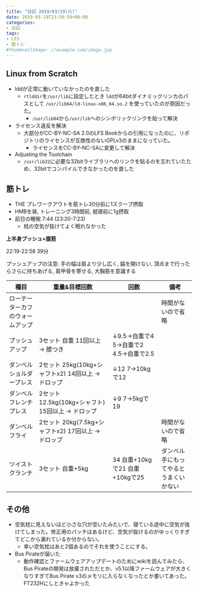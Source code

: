 ```yaml
---
title: "日記 2019/03/19(火)"
date: 2019-03-19T23:59:59+09:00
categories:
- 日記
tags:
- LFS
- 筋トレ
#thumbnailImage: //example.com/image.jpg
---
```


## Linux from Scratch
- lddが正常に動いていなかったのを直した
  - ``rtlddir``を``/usr/lib``に設定したとき ``ldd``が64bitダイナミックリンカのパスとして `/usr/lib64/ld-linux-x86_64.so.2` を使っていたのが原因だった。
    - `/usr/lib64`から`/usr/lib`へのシンボリックリンクを貼って解決
- ライセンス違反を解決
  - 大部分がCC-BY-NC-SA 2.0のLFS Bookからの引用になったのに、リポジトリのライセンスが互換性のないGPLv3のままになっていた。
    - ライセンスをCC-BY-NC-SAに変更して解決
- Adjusting the Toolchain
  - `/usr/lib32`に必要な32bitライブラリへのリンクを貼るのを忘れていたため、32bitでコンパイルできなかったのを直した

## 筋トレ
<!--more-->
- THE プレワークアウトを筋トレ30分前に1スクープ摂取
- HMBを昼, トレーニング3時間前, 就寝前に1g摂取
- 前日の睡眠 7:44 (23:20-7:23)
  - 枕の空気が抜けてよく眠れなかった

**上半身プッシュ+腹筋**

22:19-22:58 39分

プッシュアップの注意: 手の幅は肩より少し広く, 脇を開けない, 頂点まで行ったらさらに持ちあげる, 肩甲骨を寄せる, 大胸筋を意識する

| 種目                             | 重量&目標回数                                       | 回数                                     | 備考                                   |
|----------------------------------|-----------------------------------------------------|------------------------------------------|----------------------------------------|
| ローテーターカフのウォームアップ |                                                     |                                          | 時間がないので省略                     |
| プッシュアップ                   | 3セット 自重 11回以上 → 膝つき                     | ↓9.5→自重で4 5→自重で2 4.5→自重で2.5 |                                        |
| ダンベルショルダープレス         | 2セット 25kg(10kg+シャフトx2) 14回以上 → ドロップ  | ↓12 7→10kgで12                         |                                        |
| ダンベルフレンチプレス           | 2セット 12.5kg(10kg+シャフト) 15回以上 → ドロップ  | ↓9 7→5kgで19                           |                                        |
| ダンベルフライ                   | 2セット 20kg(7.5kg+シャフトx2) 17回以上 → ドロップ |                                          | 時間がないので省略                     |
| ツイストクランチ                 | 3セット 自重+5kg                                    | 34 自重+10kgで21 自重+10kgで25           | ダンベル手にもってやるとうまくいかない |

## その他
- 空気枕に見えないほど小さな穴が空いたみたいで、寝ている途中に空気が抜けてしまった。修正用のパッチはあるけど、空気が抜けるのがゆっくりすぎてどこから漏れているか分からない。
  - 幸い空気枕はあと2個あるのでそれを使うことにする。
- Bus Pirateが届いた
  - 動作確認とファームウェアアップデートのためにwikiを読んでみたら、Bus Pirateの開発は放棄されただとか、v5.1以降ファームウェアが大きくなりすぎてBus Pirate v3のメモリに入らなくなったとか書いてあった。FT232Hにしときゃよかった
